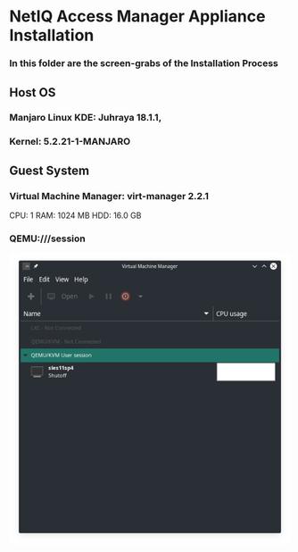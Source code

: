 # NetIQ Access Manager Appliance Installation 
### In this folder are the screen-grabs of the Installation Process
## Host OS 
### Manjaro Linux KDE: Juhraya 18.1.1,  
### Kernel: 5.2.21-1-MANJARO
## Guest System 
### Virtual Machine Manager: virt-manager 2.2.1
CPU: 1
RAM: 1024 MB
HDD: 16.0 GB
### QEMU:///session
<img src='Screenshot_20191018_235648.png'>

